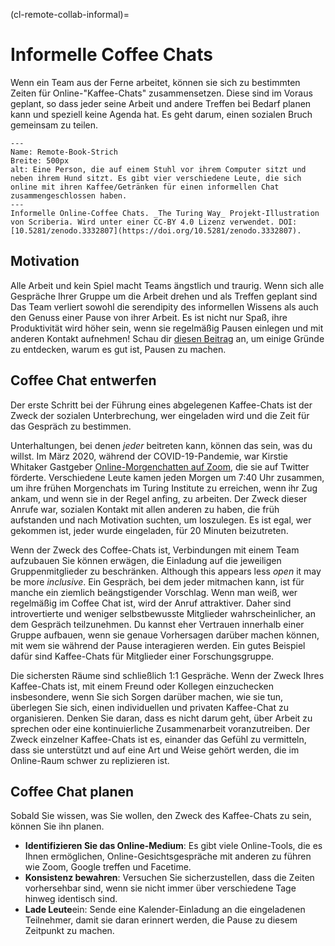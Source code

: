 (cl-remote-collab-informal)=
# Informelle Coffee Chats

Wenn ein Team aus der Ferne arbeitet, können sie sich zu bestimmten Zeiten für Online-"Kaffee-Chats" zusammensetzen. Diese sind im Voraus geplant, so dass jeder seine Arbeit und andere Treffen bei Bedarf planen kann und speziell keine Agenda hat. Es geht darum, einen sozialen Bruch gemeinsam zu teilen.

```{figure} ../../figures/remote-book-dash.jpg
---
Name: Remote-Book-Strich
Breite: 500px
alt: Eine Person, die auf einem Stuhl vor ihrem Computer sitzt und neben ihrem Hund sitzt. Es gibt vier verschiedene Leute, die sich online mit ihren Kaffee/Getränken für einen informellen Chat zusammengeschlossen haben.
---
Informelle Online-Coffee Chats. _The Turing Way_ Projekt-Illustration von Scriberia. Wird unter einer CC-BY 4.0 Lizenz verwendet. DOI: [10.5281/zenodo.3332807](https://doi.org/10.5281/zenodo.3332807).
```

## Motivation

Alle Arbeit und kein Spiel macht Teams ängstlich und traurig. Wenn sich alle Gespräche Ihrer Gruppe um die Arbeit drehen und als Treffen geplant sind Das Team verliert sowohl die serendipity des informellen Wissens als auch den Genuss einer Pause von ihrer Arbeit. Es ist nicht nur Spaß, ihre Produktivität wird höher sein, wenn sie regelmäßig Pausen einlegen und mit anderen Kontakt aufnehmen! Schau dir [diesen Beitrag](https://buffer.com/resources/science-taking-breaks-at-work/) an, um einige Gründe zu entdecken, warum es gut ist, Pausen zu machen.

## Coffee Chat entwerfen

Der erste Schritt bei der Führung eines abgelegenen Kaffee-Chats ist der Zweck der sozialen Unterbrechung, wer eingeladen wird und die Zeit für das Gespräch zu bestimmen.

Unterhaltungen, bei denen *jeder* beitreten kann, können das sein, was du willst. Im März 2020, während der COVID-19-Pandemie, war Kirstie Whitaker Gastgeber [Online-Morgenchatten auf Zoom](https://twitter.com/kirstie_j/status/1239455513080926208?s=20), die sie auf Twitter förderte. Verschiedene Leute kamen jeden Morgen um 7:40 Uhr zusammen, um ihre frühen Morgenchats im Turing Institute zu erreichen, wenn ihr Zug ankam, und wenn sie in der Regel anfing, zu arbeiten. Der Zweck dieser Anrufe war, sozialen Kontakt mit allen anderen zu haben, die früh aufstanden und nach Motivation suchten, um loszulegen. Es ist egal, wer gekommen ist, jeder wurde eingeladen, für 20 Minuten beizutreten.

Wenn der Zweck des Coffee-Chats ist, Verbindungen mit einem Team aufzubauen Sie können erwägen, die Einladung auf die jeweiligen Gruppenmitglieder zu beschränken. Although this appears less *open* it may be more *inclusive*. Ein Gespräch, bei dem jeder mitmachen kann, ist für manche ein ziemlich beängstigender Vorschlag. Wenn man weiß, wer regelmäßig im Coffee Chat ist, wird der Anruf attraktiver. Daher sind introvertierte und weniger selbstbewusste Mitglieder wahrscheinlicher, an dem Gespräch teilzunehmen. Du kannst eher Vertrauen innerhalb einer Gruppe aufbauen, wenn sie genaue Vorhersagen darüber machen können, mit wem sie während der Pause interagieren werden. Ein gutes Beispiel dafür sind Kaffee-Chats für Mitglieder einer Forschungsgruppe.

Die sichersten Räume sind schließlich 1:1 Gespräche. Wenn der Zweck Ihres Kaffee-Chats ist, mit einem Freund oder Kollegen einzuchecken insbesondere, wenn Sie sich Sorgen darüber machen, wie sie tun, überlegen Sie sich, einen individuellen und privaten Kaffee-Chat zu organisieren. Denken Sie daran, dass es nicht darum geht, über Arbeit zu sprechen oder eine kontinuierliche Zusammenarbeit voranzutreiben. Der Zweck einzelner Kaffee-Chats ist es, einander das Gefühl zu vermitteln, dass sie unterstützt und auf eine Art und Weise gehört werden, die im Online-Raum schwer zu replizieren ist.

## Coffee Chat planen

Sobald Sie wissen, was Sie wollen, den Zweck des Kaffee-Chats zu sein, können Sie ihn planen.

- **Identifizieren Sie das Online-Medium**: Es gibt viele Online-Tools, die es Ihnen ermöglichen, Online-Gesichtsgespräche mit anderen zu führen wie Zoom, Google treffen und Facetime.
- **Konsistenz bewahren**: Versuchen Sie sicherzustellen, dass die Zeiten vorhersehbar sind, wenn sie nicht immer über verschiedene Tage hinweg identisch sind.
- **Lade Leute**ein: Sende eine Kalender-Einladung an die eingeladenen Teilnehmer, damit sie daran erinnert werden, die Pause zu diesem Zeitpunkt zu machen.

